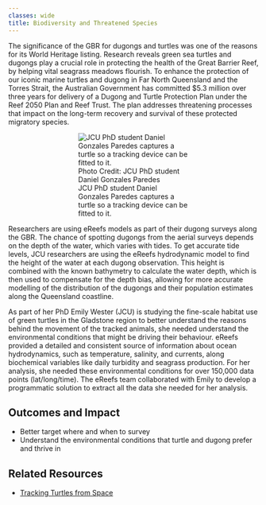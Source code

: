 ```yaml
---
classes: wide
title: Biodiversity and Threatened Species
---
```


The significance of the GBR for dugongs and turtles was one of the reasons for its World Heritage listing. Research reveals green sea turtles and dugongs play a crucial role in protecting the health of the Great Barrier Reef, by helping vital seagrass meadows flourish. To enhance the protection of our iconic marine turtles and dugong in Far North Queensland and the Torres Strait, the Australian Government has committed $5.3 million over three years for delivery of a Dugong and Turtle Protection Plan under the Reef 2050 Plan and Reef Trust. The plan addresses threatening processes that impact on the long-term recovery and survival of these protected migratory species.

<div style="max-width: 60%; margin: auto;">
    <figure>
        <div style="position:relative;">
            <img src="https://www.jcu.edu.au/__data/assets/image/0008/1224692/varieties/fullhd.jpg" title="JCU PhD student Daniel Gonzales Paredes captures a turtle so a tracking device can be fitted to it." alt="JCU PhD student Daniel Gonzales Paredes captures a turtle so a tracking device can be fitted to it." style="margin-bottom:0px;">
            <span class="page__hero-caption">Photo Credit: JCU PhD student
Daniel Gonzales Paredes
            </span>
        </div>
        <figcaption>
            JCU PhD student Daniel Gonzales Paredes captures a turtle so a tracking device can be fitted to it.
        </figcaption>
    </figure>
</div>

Researchers are using eReefs models as part of their dugong surveys along the GBR. The chance of spotting dugongs from the aerial surveys depends on the depth of the water, which varies with tides. To get accurate tide levels, JCU researchers are using the eReefs hydrodynamic model to find the height of the water at each dugong observation. This height is combined with the known bathymetry to calculate the water depth, which is then used to compensate for the depth bias, allowing for more accurate modelling of the distribution of the dugongs and their population estimates along the Queensland coastline.

As part of her PhD Emily Wester (JCU) is studying the fine-scale habitat use of green turtles in the Gladstone region to better understand the reasons behind the movement of the tracked animals, she needed understand the environmental conditions that might be driving their behaviour. eReefs provided a detailed and consistent source of information about ocean hydrodynamics, such as temperature, salinity, and currents, along biochemical variables like daily turbidity and seagrass production. For her analysis, she needed these environmental conditions for over 150,000 data points (lat/long/time). The eReefs team collaborated with Emily to develop a programmatic solution to extract all the data she needed for her analysis.

## Outcomes and Impact
- Better target where and when to survey
- Understand the environmental conditions that turtle and dugong prefer and thrive in

## Related Resources

- [Tracking Turtles from Space](https://www.jcu.edu.au/news/releases/2020/september/tracking-turtles-from-space)

